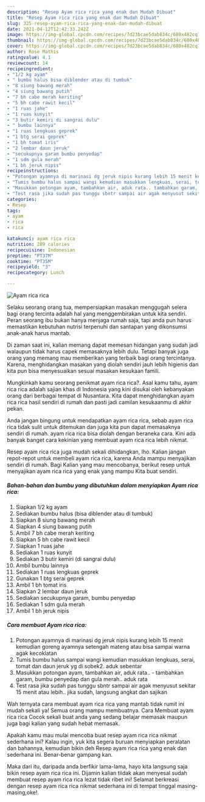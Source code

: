 ```yaml
---
description: "Resep Ayam rica rica yang enak dan Mudah Dibuat"
title: "Resep Ayam rica rica yang enak dan Mudah Dibuat"
slug: 325-resep-ayam-rica-rica-yang-enak-dan-mudah-dibuat
date: 2021-04-12T12:42:33.242Z
image: https://img-global.cpcdn.com/recipes/7d23bcae5dab834c/680x482cq70/ayam-rica-rica-foto-resep-utama.jpg
thumbnail: https://img-global.cpcdn.com/recipes/7d23bcae5dab834c/680x482cq70/ayam-rica-rica-foto-resep-utama.jpg
cover: https://img-global.cpcdn.com/recipes/7d23bcae5dab834c/680x482cq70/ayam-rica-rica-foto-resep-utama.jpg
author: Rose Mathis
ratingvalue: 4.1
reviewcount: 14
recipeingredient:
- "1/2 kg ayam"
- " bumbu halus bisa diblender atau di tumbuk"
- "8 siung bawang merah"
- "4 siung bawang putih"
- "7 bh cabe merah keriting"
- "5 bh cabe rawit kecil"
- "1 ruas jahe"
- "1 ruas kunyit"
- "3 butir kemiri di sangrai dulu"
- " bumbu lainnya"
- "1 ruas lengkuas geprek"
- "1 btg serai geprek"
- "1 bh tomat iris"
- "2 lembar daun jeruk"
- "secukupnya garam bumbu penyedap"
- "1 sdm gula merah"
- "1 bh jeruk nipis"
recipeinstructions:
- "Potongan ayamnya di marinasi dg jeruk nipis kurang lebih 15 menit kemudian goreng ayamnya setengah mateng atau bisa sampai warna agak kecoklatan"
- "Tumis bumbu halus sampai wangi kemudian masukkan lengkuas, serai, tomat dan daun jeruk yg di sobek2. aduk sebentar"
- "Masukkan potongan ayam, tambahkan air, aduk rata.. tambahkan garam, bumbu penyedap dan gula merah.. aduk rata"
- "Test rasa jika sudah pas tunggu sbntr sampai air agak menyusut sekitar 15 menit atau lebih.. jika sudah, langsung angkat dan sajikan"
categories:
- Resep
tags:
- ayam
- rica
- rica

katakunci: ayam rica rica 
nutrition: 289 calories
recipecuisine: Indonesian
preptime: "PT37M"
cooktime: "PT35M"
recipeyield: "3"
recipecategory: Lunch

---
```



![Ayam rica rica](https://img-global.cpcdn.com/recipes/7d23bcae5dab834c/680x482cq70/ayam-rica-rica-foto-resep-utama.jpg)

Selaku seorang orang tua, mempersiapkan masakan menggugah selera bagi orang tercinta adalah hal yang menggembirakan untuk kita sendiri. Peran seorang ibu bukan hanya menjaga rumah saja, tapi anda pun harus memastikan kebutuhan nutrisi terpenuhi dan santapan yang dikonsumsi anak-anak harus mantab.

Di zaman  saat ini, kalian memang dapat memesan hidangan yang sudah jadi walaupun tidak harus capek memasaknya lebih dulu. Tetapi banyak juga orang yang memang mau memberikan yang terbaik bagi orang tercintanya. Karena, menghidangkan masakan yang diolah sendiri jauh lebih higienis dan kita pun bisa menyesuaikan sesuai masakan kesukaan famili. 



Mungkinkah kamu seorang penikmat ayam rica rica?. Asal kamu tahu, ayam rica rica adalah sajian khas di Indonesia yang kini disukai oleh kebanyakan orang dari berbagai tempat di Nusantara. Kita dapat menghidangkan ayam rica rica hasil sendiri di rumah dan pasti jadi camilan kesukaanmu di akhir pekan.

Anda jangan bingung untuk mendapatkan ayam rica rica, sebab ayam rica rica tidak sulit untuk ditemukan dan juga kita pun dapat memasaknya sendiri di rumah. ayam rica rica bisa diolah dengan beraneka cara. Kini ada banyak banget cara kekinian yang membuat ayam rica rica lebih nikmat.

Resep ayam rica rica juga mudah sekali dihidangkan, lho. Kalian jangan repot-repot untuk membeli ayam rica rica, karena Anda mampu menyajikan sendiri di rumah. Bagi Kalian yang mau mencobanya, berikut resep untuk menyajikan ayam rica rica yang enak yang mampu Kita buat sendiri.

<!--inarticleads1-->

##### Bahan-bahan dan bumbu yang dibutuhkan dalam menyiapkan Ayam rica rica:

1. Siapkan 1/2 kg ayam
1. Sediakan  bumbu halus (bisa diblender atau di tumbuk)
1. Siapkan 8 siung bawang merah
1. Siapkan 4 siung bawang putih
1. Ambil 7 bh cabe merah keriting
1. Siapkan 5 bh cabe rawit kecil
1. Siapkan 1 ruas jahe
1. Sediakan 1 ruas kunyit
1. Sediakan 3 butir kemiri (di sangrai dulu)
1. Ambil  bumbu lainnya
1. Sediakan 1 ruas lengkuas geprek
1. Gunakan 1 btg serai geprek
1. Ambil 1 bh tomat iris
1. Siapkan 2 lembar daun jeruk
1. Sediakan secukupnya garam, bumbu penyedap
1. Sediakan 1 sdm gula merah
1. Ambil 1 bh jeruk nipis




<!--inarticleads2-->

##### Cara membuat Ayam rica rica:

1. Potongan ayamnya di marinasi dg jeruk nipis kurang lebih 15 menit kemudian goreng ayamnya setengah mateng atau bisa sampai warna agak kecoklatan
1. Tumis bumbu halus sampai wangi kemudian masukkan lengkuas, serai, tomat dan daun jeruk yg di sobek2. aduk sebentar
1. Masukkan potongan ayam, tambahkan air, aduk rata.. - tambahkan garam, bumbu penyedap dan gula merah.. aduk rata
1. Test rasa jika sudah pas tunggu sbntr sampai air agak menyusut sekitar 15 menit atau lebih.. jika sudah, langsung angkat dan sajikan




Wah ternyata cara membuat ayam rica rica yang mantab tidak rumit ini mudah sekali ya! Semua orang mampu membuatnya. Cara Membuat ayam rica rica Cocok sekali buat anda yang sedang belajar memasak maupun juga bagi kalian yang sudah hebat memasak.

Apakah kamu mau mulai mencoba buat resep ayam rica rica nikmat sederhana ini? Kalau ingin, yuk kita segera buruan menyiapkan peralatan dan bahannya, kemudian bikin deh Resep ayam rica rica yang enak dan sederhana ini. Benar-benar gampang kan. 

Maka dari itu, daripada anda berfikir lama-lama, hayo kita langsung saja bikin resep ayam rica rica ini. Dijamin kalian tiidak akan menyesal sudah membuat resep ayam rica rica lezat tidak ribet ini! Selamat berkreasi dengan resep ayam rica rica nikmat sederhana ini di tempat tinggal masing-masing,oke!.

